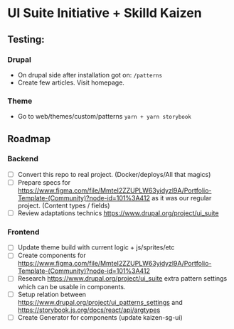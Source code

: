 # UI Suite Initiative + Skilld Kaizen

## Testing:

### Drupal
- On drupal side after installation got on: `/patterns`
- Create few articles. Visit homepage.

### Theme
- Go to web/themes/custom/patterns `yarn + yarn storybook`


## Roadmap

### Backend

- [ ] Convert this repo to real project. (Docker/deploys/All that magics)
- [ ] Prepare specs for https://www.figma.com/file/MmteI2ZZUPLW63yidyzl9A/Portfolio-Template-(Community)?node-id=101%3A412 as it was our regular project. (Content types / fields)
- [ ] Review adaptations technics https://www.drupal.org/project/ui_suite

### Frontend

- [ ] Update theme build with current logic + js/sprites/etc
- [ ] Create components for https://www.figma.com/file/MmteI2ZZUPLW63yidyzl9A/Portfolio-Template-(Community)?node-id=101%3A412
- [ ] Research https://www.drupal.org/project/ui_suite extra pattern settings which can be usable in components.
- [ ] Setup relation between https://www.drupal.org/project/ui_patterns_settings and https://storybook.js.org/docs/react/api/argtypes
- [ ] Create Generator for components (update kaizen-sg-ui)